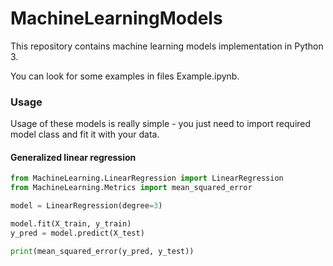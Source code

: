 # MachineLearningModels

This repository contains machine learning models implementation in Python 3.

You can look for some examples in files Example<model>.ipynb.

### Usage

Usage of these models is really simple - you just need to import required model class and fit it with your data.

#### Generalized linear regression
```python
from MachineLearning.LinearRegression import LinearRegression
from MachineLearning.Metrics import mean_squared_error

model = LinearRegression(degree=3)

model.fit(X_train, y_train)
y_pred = model.predict(X_test)

print(mean_squared_error(y_pred, y_test))
```
